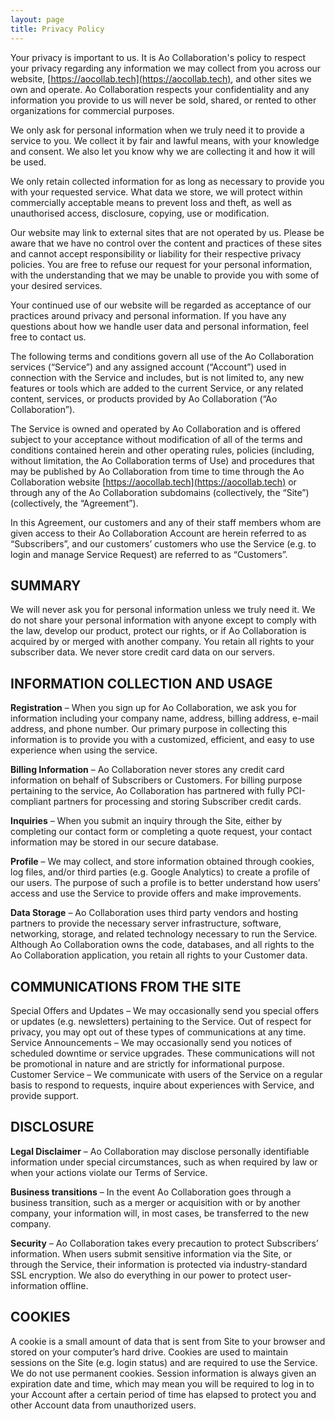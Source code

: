 ```yaml
---
layout: page
title: Privacy Policy
---
```



Your privacy is important to us. It is Ao Collaboration's policy to respect your privacy regarding any information we may collect from you across our website, [https://aocollab.tech](https://aocollab.tech), and other sites we own and operate.
Ao Collaboration respects your confidentiality and any information you provide to us will never be sold, shared, or rented to other organizations for commercial purposes.

We only ask for personal information when we truly need it to provide a service to you. We collect it by fair and lawful means, with your knowledge and consent. We also let you know why we are collecting it and how it will be used.

We only retain collected information for as long as necessary to provide you with your requested service. What data we store, we will protect within commercially acceptable means to prevent loss and theft, as well as unauthorised access, disclosure, copying, use or modification.

Our website may link to external sites that are not operated by us. Please be aware that we have no control over the content and practices of these sites and cannot accept responsibility or liability for their respective privacy policies.
You are free to refuse our request for your personal information, with the understanding that we may be unable to provide you with some of your desired services.

Your continued use of our website will be regarded as acceptance of our practices around privacy and personal information. If you have any questions about how we handle user data and personal information, feel free to contact us.


The following terms and conditions govern all use of the Ao Collaboration services (“Service”) and any assigned account (“Account”) used in connection with the Service and includes, but is not limited to, any new features or tools which are added to the current Service, or any related content, services, or products provided by Ao Collaboration (“Ao Collaboration”).

The Service is owned and operated by Ao Collaboration and is offered subject to your acceptance without modification of all of the terms and conditions contained herein and other operating rules, policies (including, without limitation, the Ao Collaboration terms of Use) and procedures that may be published by Ao Collaboration from time to time through the Ao Collaboration website [https://aocollab.tech](https://aocollab.tech) or through any of the Ao Collaboration subdomains (collectively, the “Site”) (collectively, the “Agreement”).

In this Agreement, our customers and any of their staff members whom are given access to their Ao Collaboration Account are herein referred to as “Subscribers”, and our customers’ customers who use the Service (e.g. to login and manage Service Request) are referred to as “Customers”.

## SUMMARY
We will never ask you for personal information unless we truly need it.
We do not share your personal information with anyone except to comply with the law, develop our product, protect our rights, or if Ao Collaboration is acquired by or merged with another company.
You retain all rights to your subscriber data.
We never store credit card data on our servers.

## INFORMATION COLLECTION AND USAGE
**Registration** – When you sign up for Ao Collaboration, we ask you for information including your company name, address, billing address, e-mail address, and phone number. Our primary purpose in collecting this information is to provide you with a customized, efficient, and easy to use experience when using the service.

**Billing Information** – Ao Collaboration never stores any credit card information on behalf of Subscribers or Customers. For billing purpose pertaining to the service, Ao Collaboration has partnered with fully PCI-compliant partners for processing and storing Subscriber credit cards.

**Inquiries** – When you submit an inquiry through the Site, either by completing our contact form or completing a quote request, your contact information may be stored in our secure database.

**Profile** – We may collect, and store information obtained through cookies, log files, and/or third parties (e.g. Google Analytics) to create a profile of our users. The purpose of such a profile is to better understand how users’ access and use the Service to provide offers and make improvements.

**Data Storage** – Ao Collaboration uses third party vendors and hosting partners to provide the necessary server infrastructure, software, networking, storage, and related technology necessary to run the Service. Although Ao Collaboration owns the code, databases, and all rights to the Ao Collaboration application, you retain all rights to your Customer data.

## COMMUNICATIONS FROM THE SITE
Special Offers and Updates – We may occasionally send you special offers or updates (e.g. newsletters) pertaining to the Service. Out of respect for privacy, you may opt out of these types of communications at any time.
Service Announcements – We may occasionally send you notices of scheduled downtime or service upgrades. These communications will not be promotional in nature and are strictly for informational purpose.
Customer Service – We communicate with users of the Service on a regular basis to respond to requests, inquire about experiences with Service, and provide support.

## DISCLOSURE
**Legal Disclaimer** – Ao Collaboration may disclose personally identifiable information under special circumstances, such as when required by law or when your actions violate our Terms of Service.

**Business transitions** – In the event Ao Collaboration goes through a business transition, such as a merger or acquisition with or by another company, your information will, in most cases, be transferred to the new company.

**Security** – Ao Collaboration takes every precaution to protect Subscribers’ information. When users submit sensitive information via the Site, or through the Service, their information is protected via industry-standard SSL encryption. We also do everything in our power to protect user-information offline.


## COOKIES
A cookie is a small amount of data that is sent from Site to your browser and stored on your computer’s hard drive. Cookies are used to maintain sessions on the Site (e.g. login status) and are required to use the Service.
We do not use permanent cookies. Session information is always given an expiration date and time, which may mean you will be required to log in to your Account after a certain period of time has elapsed to protect you and other Account data from unauthorized users. 
